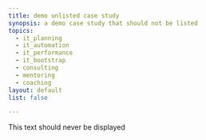 ```yaml
---
title: demo unlisted case study
synopsis: a demo case study that should not be listed
topics:
  - it_planning
  - it_automation
  - it_performance
  - it_bootstrap
  - consulting
  - mentoring
  - coaching
layout: default
list: false

---
```

This text should never be displayed
